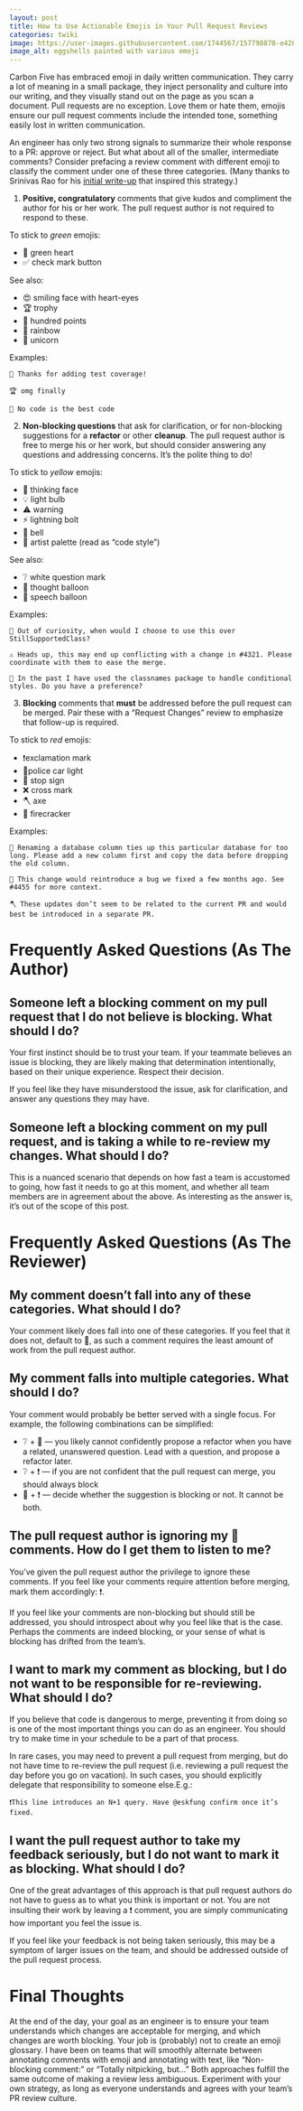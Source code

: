 ```yaml
---
layout: post
title: How to Use Actionable Emojis in Your Pull Request Reviews
categories: twiki
image: https://user-images.githubusercontent.com/1744567/157798870-e4262287-0db4-4c15-8f95-8536e07fa78d.png
image_alt: eggshells painted with various emoji
---
```


Carbon Five has embraced emoji in daily written communication. They carry a lot of meaning in a small package, they inject personality and culture into our writing, and they visually stand out on the page as you scan a document. Pull requests are no exception. Love them or hate them, emojis ensure our pull request comments include the intended tone, something easily lost in written communication.

An engineer has only two strong signals to summarize their whole response to a PR: approve or reject. But what about all of the smaller, intermediate comments? Consider prefacing a review comment with different emoji to classify the comment under one of these three categories. (Many thanks to Srinivas Rao for his [initial write-up](https://gist.github.com/raorao/a8f01657ef600157958180832bdc28fe) that inspired this strategy.)

1. **Positive, congratulatory** comments that give kudos and compliment the author for his or her work. The pull request author is not required to respond to these.

To stick to *green* emojis:

* 💚 green heart
* ✅ check mark button

See also:

* 😍 smiling face with heart-eyes
* 🏆 trophy
* 💯 hundred points
* 🌈 rainbow
* 🦄 unicorn

Examples:

```
💚 Thanks for adding test coverage!
```
```
🏆 omg finally
```
```
🦄 No code is the best code
```

2. **Non-blocking questions** that ask for clarification, or for non-blocking suggestions for a **refactor** or other **cleanup**. The pull request author is free to merge his or her work, but should consider answering any questions and addressing concerns. It’s the polite thing to do!

To stick to *yellow* emojis:

* 🤔 thinking face
* 💡 light bulb
* ⚠️ warning
* ⚡️ lightning bolt
* 🔔 bell
* 🎨 artist palette (read as “code style”)

See also:

* ❔ white question mark
* 💭 thought balloon
* 💬 speech balloon

Examples:

```
🤔 Out of curiosity, when would I choose to use this over StillSupportedClass?
```
```
⚠️ Heads up, this may end up conflicting with a change in #4321. Please coordinate with them to ease the merge.
```
```
🎨 In the past I have used the classnames package to handle conditional styles. Do you have a preference?
```

3. **Blocking** comments that **must** be addressed before the pull request can be merged. Pair these with a “Request Changes” review to emphasize that follow-up is required.

To stick to *red* emojis:

* ❗️exclamation mark
* 🚨police car light
* 🛑 stop sign
* ❌ cross mark
* 🪓 axe
* 🧨 firecracker

Examples:

```
🛑 Renaming a database column ties up this particular database for too long. Please add a new column first and copy the data before dropping the old column.
```
```
🚨 This change would reintroduce a bug we fixed a few months ago. See #4455 for more context.
```
```
🪓 These updates don’t seem to be related to the current PR and would best be introduced in a separate PR.
```

# Frequently Asked Questions (As The Author)

## Someone left a blocking comment on my pull request that I do not believe is blocking. What should I do?

Your first instinct should be to trust your team. If your teammate believes an issue is blocking, they are likely making that determination intentionally, based on their unique experience. Respect their decision.

If you feel like they have misunderstood the issue, ask for clarification, and answer any questions they may have.

## Someone left a blocking comment on my pull request, and is taking a while to re-review my changes. What should I do?

This is a nuanced scenario that depends on how fast a team is accustomed to going, how fast it needs to go at this moment, and whether all team members are in agreement about the above.  As interesting as the answer is, it’s out of the scope of this post.

# Frequently Asked Questions (As The Reviewer)

## My comment doesn’t fall into any of these categories. What should I do?

Your comment likely does fall into one of these categories. If you feel that it does not, default to 🎨, as such a comment requires the least amount of work from the pull request author.

## My comment falls into multiple categories. What should I do?

Your comment would probably be better served with a single focus. For example, the following combinations can be simplified:

* ❔ + 🎨 — you likely cannot confidently propose a refactor when you have a related, unanswered question. Lead with a question, and propose a refactor later.
* ❔ + ❗️ — if you are not confident that the pull request can merge, you should always block
* 🎨 + ❗️ — decide whether the suggestion is blocking or not. It cannot be both.

## The pull request author is ignoring my 🎨 comments. How do I get them to listen to me?

You’ve given the pull request author the privilege to ignore these comments. If you feel like your comments require attention before merging, mark them accordingly: ❗️.

If you feel like your comments are non-blocking but should still be addressed, you should introspect about why you feel like that is the case. Perhaps the comments are indeed blocking, or your sense of what is blocking has drifted from the team’s.

## I want to mark my comment as blocking, but I do not want to be responsible for re-reviewing. What should I do?

If you believe that code is dangerous to merge, preventing it from doing so is one of the most important things you can do as an engineer. You should try to make time in your schedule to be a part of that process.

In rare cases, you may need to prevent a pull request from merging, but do not have time to re-review the pull request (i.e. reviewing a pull request the day before you go on vacation). In such cases, you should explicitly delegate that responsibility to someone else.E.g.:

```
❗️This line introduces an N+1 query. Have @eskfung confirm once it’s fixed.
```

## I want the pull request author to take my feedback seriously, but I do not want to mark it as blocking. What should I do?

One of the great advantages of this approach is that pull request authors do not have to guess as to what you think is important or not. You are not insulting their work by leaving a ❗️ comment, you are simply communicating how important you feel the issue is.

If you feel like your feedback is not being taken seriously, this may be a symptom of larger issues on the team, and should be addressed outside of the pull request process.

# Final Thoughts

At the end of the day, your goal as an engineer is to ensure your team understands which changes are acceptable for merging, and which changes are worth blocking. Your job is (probably) not to create an emoji glossary. I have been on teams that will smoothly alternate between annotating comments with emoji and annotating with text, like “Non-blocking comment:” or “Totally nitpicking, but…” Both approaches fulfill the same outcome of making a review less ambiguous. Experiment with your own strategy, as long as everyone understands and agrees with your team’s PR review culture.
